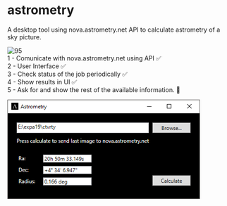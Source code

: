 # astrometry
A desktop tool using nova.astrometry.net API to calculate astrometry of a sky picture.

![95](https://progress-bar.dev/95)</br>
1 - Comunicate with nova.astrometry.net using API ✅</br>
 2 - User Interface ✅</br>
 3 - Check status of the job periodically ✅</br>
 4 - Show results in UI ✅</br>
 5 - Ask for and show the rest of the available information. 🔲</br>

![User Interface](UI.png)
